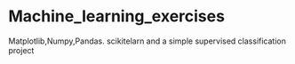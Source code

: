 # Machine_learning_exercises
Matplotlib,Numpy,Pandas. scikitelarn and a simple supervised classification project
